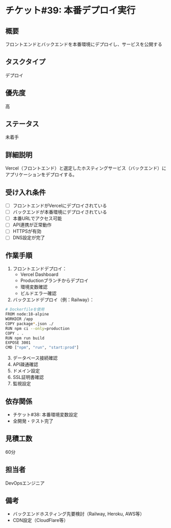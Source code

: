 # チケット#39: 本番デプロイ実行

## 概要
フロントエンドとバックエンドを本番環境にデプロイし、サービスを公開する

## タスクタイプ
デプロイ

## 優先度
高

## ステータス
未着手

## 詳細説明
Vercel（フロントエンド）と選定したホスティングサービス（バックエンド）にアプリケーションをデプロイする。

## 受け入れ条件
- [ ] フロントエンドがVercelにデプロイされている
- [ ] バックエンドが本番環境にデプロイされている
- [ ] 本番URLでアクセス可能
- [ ] API連携が正常動作
- [ ] HTTPSが有効
- [ ] DNS設定が完了

## 作業手順
1. フロントエンドデプロイ：
   - Vercel Dashboard
   - Productionブランチからデプロイ
   - 環境変数確認
   - ビルドエラー確認
2. バックエンドデプロイ（例：Railway）：
```bash
# Dockerfileを使用
FROM node:18-alpine
WORKDIR /app
COPY package*.json ./
RUN npm ci --only=production
COPY . .
RUN npm run build
EXPOSE 3001
CMD ["npm", "run", "start:prod"]
```
3. データベース接続確認
4. API疎通確認
5. ドメイン設定
6. SSL証明書確認
7. 監視設定

## 依存関係
- チケット#38: 本番環境変数設定
- 全開発・テスト完了

## 見積工数
60分

## 担当者
DevOpsエンジニア

## 備考
- バックエンドホスティング先要検討（Railway, Heroku, AWS等）
- CDN設定（CloudFlare等）